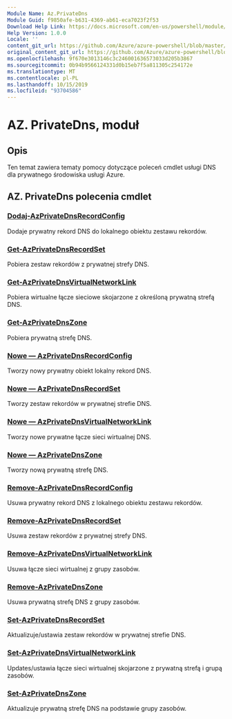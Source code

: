```yaml
---
Module Name: Az.PrivateDns
Module Guid: f9850afe-b631-4369-ab61-eca7023f2f53
Download Help Link: https://docs.microsoft.com/en-us/powershell/module/az.privatedns
Help Version: 1.0.0
Locale: ''
content_git_url: https://github.com/Azure/azure-powershell/blob/master/src/PrivateDns/PrivateDns/help/Az.PrivateDNS.md
original_content_git_url: https://github.com/Azure/azure-powershell/blob/master/src/PrivateDns/PrivateDns/help/Az.PrivateDNS.md
ms.openlocfilehash: 9f670e3013146c3c246001636573033d205b3867
ms.sourcegitcommit: 0b94b9566124331d0b15eb7f5a811305c254172e
ms.translationtype: MT
ms.contentlocale: pl-PL
ms.lasthandoff: 10/15/2019
ms.locfileid: "93704586"
---
```

# AZ. PrivateDns, moduł
## Opis
Ten temat zawiera tematy pomocy dotyczące poleceń cmdlet usługi DNS dla prywatnego środowiska usługi Azure.

## AZ. PrivateDns polecenia cmdlet
### [Dodaj-AzPrivateDnsRecordConfig](Add-AzPrivateDnsRecordConfig.md)
Dodaje prywatny rekord DNS do lokalnego obiektu zestawu rekordów.

### [Get-AzPrivateDnsRecordSet](Get-AzPrivateDnsRecordSet.md)
Pobiera zestaw rekordów z prywatnej strefy DNS.

### [Get-AzPrivateDnsVirtualNetworkLink](Get-AzPrivateDnsVirtualNetworkLink.md)
Pobiera wirtualne łącze sieciowe skojarzone z określoną prywatną strefą DNS.

### [Get-AzPrivateDnsZone](Get-AzPrivateDnsZone.md)
Pobiera prywatną strefę DNS.

### [Nowe — AzPrivateDnsRecordConfig](New-AzPrivateDnsRecordConfig.md)
Tworzy nowy prywatny obiekt lokalny rekord DNS.

### [Nowe — AzPrivateDnsRecordSet](New-AzPrivateDnsRecordSet.md)
Tworzy zestaw rekordów w prywatnej strefie DNS.

### [Nowe — AzPrivateDnsVirtualNetworkLink](New-AzPrivateDnsVirtualNetworkLink.md)
Tworzy nowe prywatne łącze sieci wirtualnej DNS.

### [Nowe — AzPrivateDnsZone](New-AzPrivateDnsZone.md)
Tworzy nową prywatną strefę DNS.

### [Remove-AzPrivateDnsRecordConfig](Remove-AzPrivateDnsRecordConfig.md)
Usuwa prywatny rekord DNS z lokalnego obiektu zestawu rekordów.

### [Remove-AzPrivateDnsRecordSet](Remove-AzPrivateDnsRecordSet.md)
Usuwa zestaw rekordów z prywatnej strefy DNS.

### [Remove-AzPrivateDnsVirtualNetworkLink](Remove-AzPrivateDnsVirtualNetworkLink.md)
Usuwa łącze sieci wirtualnej z grupy zasobów.

### [Remove-AzPrivateDnsZone](Remove-AzPrivateDnsZone.md)
Usuwa prywatną strefę DNS z grupy zasobów.

### [Set-AzPrivateDnsRecordSet](Set-AzPrivateDnsRecordSet.md)
Aktualizuje/ustawia zestaw rekordów w prywatnej strefie DNS.

### [Set-AzPrivateDnsVirtualNetworkLink](Set-AzPrivateDnsVirtualNetworkLink.md)
Updates/ustawia łącze sieci wirtualnej skojarzone z prywatną strefą i grupą zasobów.

### [Set-AzPrivateDnsZone](Set-AzPrivateDnsZone.md)
Aktualizuje prywatną strefę DNS na podstawie grupy zasobów.

